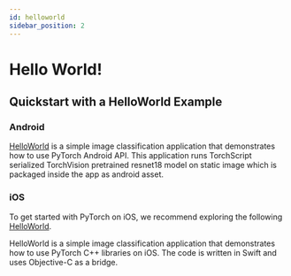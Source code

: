```yaml
---
id: helloworld
sidebar_position: 2
---
```



# Hello World! 

## Quickstart with a HelloWorld Example

### Android

[HelloWorld](https://github.com/pytorch/android-demo-app/tree/master/HelloWorldApp) is a simple image classification application that demonstrates how to use PyTorch Android API.
This application runs TorchScript serialized TorchVision pretrained resnet18 model on static image which is packaged inside the app as android asset.


### iOS

To get started with PyTorch on iOS, we recommend exploring the following [HelloWorld](https://github.com/pytorch/ios-demo-app/tree/master/HelloWorld).

HelloWorld is a simple image classification application that demonstrates how to use PyTorch C++ libraries on iOS. The code is written in Swift and uses Objective-C as a bridge.